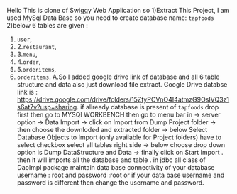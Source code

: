 Hello This is clone of Swiggy Web Application so
1)Extract This Project, I am used MySql Data Base so you need to create database name: `tapfoods`  
2)below 6 tables are given : 
1. `user`,
2. 2.`restaurant`,
3.  3.`menu`,
4.  4.`order`,
5.  5.`orderitems`,
6.  `orderitems`.
A.So I added google drive link of database and all 6 table structure and data also just download file extract.
Google Drive databse link is : https://drive.google.com/drive/folders/15ZtyPCVnO4I4atmzG9OsIVQ3z1s6at7v?usp=sharing.
if allready database is present of `tapfoods` drop first then go to MYSQl WORKBENCH
then  go to menu bar in -> server option -> Data Import -> click on Import from Dump Project folder -> then choose the downloded and extracted folder -> below Select Database Objects to Import (only available for Project folders) have to select checkbox select all tables right side ->
below choose drop down option is Dump DataStructure and Data -> finally click on Start Import .
then it will imports all the database and table .
in jdbc all class of  DaoImpl package maintain data base connectivity of your database username : root and password :root or if your data base username and password is different then change the username and password.
